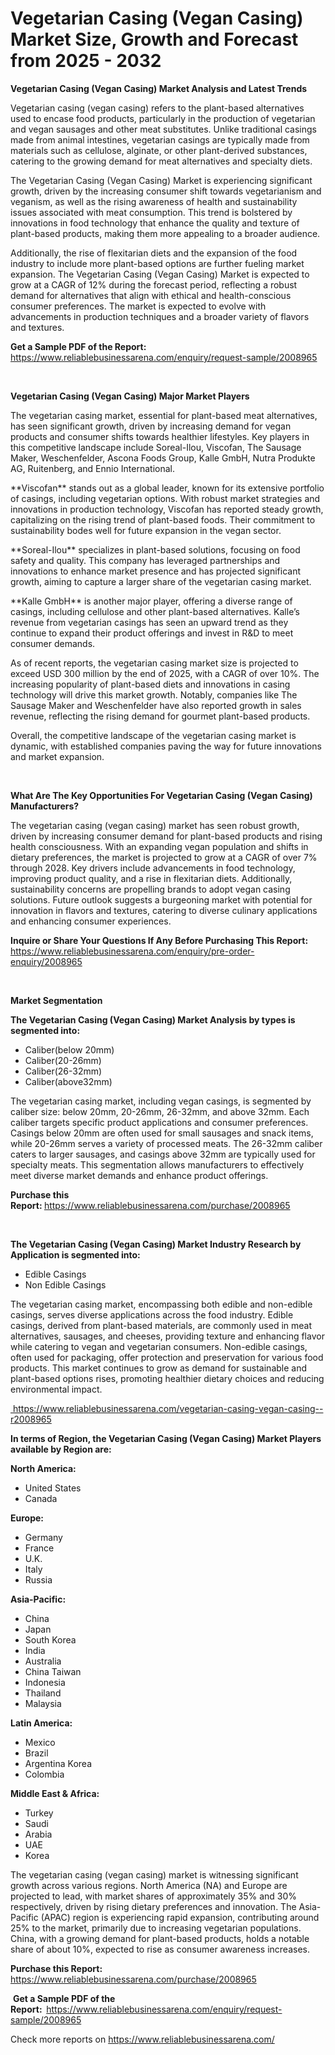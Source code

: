 <p><h1>Vegetarian Casing (Vegan Casing) Market Size, Growth and Forecast from 2025 - 2032</h1></p><p><strong>Vegetarian Casing (Vegan Casing) Market Analysis and Latest Trends</strong></p>
<p><p>Vegetarian casing (vegan casing) refers to the plant-based alternatives used to encase food products, particularly in the production of vegetarian and vegan sausages and other meat substitutes. Unlike traditional casings made from animal intestines, vegetarian casings are typically made from materials such as cellulose, alginate, or other plant-derived substances, catering to the growing demand for meat alternatives and specialty diets. </p><p>The Vegetarian Casing (Vegan Casing) Market is experiencing significant growth, driven by the increasing consumer shift towards vegetarianism and veganism, as well as the rising awareness of health and sustainability issues associated with meat consumption. This trend is bolstered by innovations in food technology that enhance the quality and texture of plant-based products, making them more appealing to a broader audience. </p><p>Additionally, the rise of flexitarian diets and the expansion of the food industry to include more plant-based options are further fueling market expansion. The Vegetarian Casing (Vegan Casing) Market is expected to grow at a CAGR of 12% during the forecast period, reflecting a robust demand for alternatives that align with ethical and health-conscious consumer preferences. The market is expected to evolve with advancements in production techniques and a broader variety of flavors and textures.</p></p>
<p><strong>Get a Sample PDF of the Report:&nbsp;</strong> <a href="https://www.reliablebusinessarena.com/enquiry/request-sample/2008965?utm_campaign=2209&utm_medium=2&utm_source=Github&utm_content=ia&utm_term=29032025&utm_id=vegetarian-casing-vegan-casing">https://www.reliablebusinessarena.com/enquiry/request-sample/2008965</a></p>
<p>&nbsp;</p>
<p><strong>Vegetarian Casing (Vegan Casing) Major Market Players</strong></p>
<p><p>The vegetarian casing market, essential for plant-based meat alternatives, has seen significant growth, driven by increasing demand for vegan products and consumer shifts towards healthier lifestyles. Key players in this competitive landscape include Soreal-Ilou, Viscofan, The Sausage Maker, Weschenfelder, Ascona Foods Group, Kalle GmbH, Nutra Produkte AG, Ruitenberg, and Ennio International.</p><p>**Viscofan** stands out as a global leader, known for its extensive portfolio of casings, including vegetarian options. With robust market strategies and innovations in production technology, Viscofan has reported steady growth, capitalizing on the rising trend of plant-based foods. Their commitment to sustainability bodes well for future expansion in the vegan sector.</p><p>**Soreal-Ilou** specializes in plant-based solutions, focusing on food safety and quality. This company has leveraged partnerships and innovations to enhance market presence and has projected significant growth, aiming to capture a larger share of the vegetarian casing market.</p><p>**Kalle GmbH** is another major player, offering a diverse range of casings, including cellulose and other plant-based alternatives. Kalle’s revenue from vegetarian casings has seen an upward trend as they continue to expand their product offerings and invest in R&D to meet consumer demands.</p><p>As of recent reports, the vegetarian casing market size is projected to exceed USD 300 million by the end of 2025, with a CAGR of over 10%. The increasing popularity of plant-based diets and innovations in casing technology will drive this market growth. Notably, companies like The Sausage Maker and Weschenfelder have also reported growth in sales revenue, reflecting the rising demand for gourmet plant-based products.</p><p>Overall, the competitive landscape of the vegetarian casing market is dynamic, with established companies paving the way for future innovations and market expansion.</p></p>
<p>&nbsp;</p>
<p><strong>What Are The Key Opportunities For Vegetarian Casing (Vegan Casing) Manufacturers?</strong></p>
<p><p>The vegetarian casing (vegan casing) market has seen robust growth, driven by increasing consumer demand for plant-based products and rising health consciousness. With an expanding vegan population and shifts in dietary preferences, the market is projected to grow at a CAGR of over 7% through 2028. Key drivers include advancements in food technology, improving product quality, and a rise in flexitarian diets. Additionally, sustainability concerns are propelling brands to adopt vegan casing solutions. Future outlook suggests a burgeoning market with potential for innovation in flavors and textures, catering to diverse culinary applications and enhancing consumer experiences.</p></p>
<p><strong>Inquire or Share Your Questions If Any Before Purchasing This Report:</strong> <a href="https://www.reliablebusinessarena.com/enquiry/pre-order-enquiry/2008965?utm_campaign=2209&utm_medium=2&utm_source=Github&utm_content=ia&utm_term=29032025&utm_id=vegetarian-casing-vegan-casing">https://www.reliablebusinessarena.com/enquiry/pre-order-enquiry/2008965</a></p>
<p>&nbsp;</p>
<p><strong>Market Segmentation</strong></p>
<p><strong>The Vegetarian Casing (Vegan Casing) Market Analysis by types is segmented into:</strong></p>
<p><ul><li>Caliber(below 20mm)</li><li>Caliber(20-26mm)</li><li>Caliber(26-32mm)</li><li>Caliber(above32mm)</li></ul></p>
<p><p>The vegetarian casing market, including vegan casings, is segmented by caliber size: below 20mm, 20-26mm, 26-32mm, and above 32mm. Each caliber targets specific product applications and consumer preferences. Casings below 20mm are often used for small sausages and snack items, while 20-26mm serves a variety of processed meats. The 26-32mm caliber caters to larger sausages, and casings above 32mm are typically used for specialty meats. This segmentation allows manufacturers to effectively meet diverse market demands and enhance product offerings.</p></p>
<p><strong>Purchase this Report:&nbsp;</strong><a href="https://www.reliablebusinessarena.com/purchase/2008965?utm_campaign=2209&utm_medium=2&utm_source=Github&utm_content=ia&utm_term=29032025&utm_id=vegetarian-casing-vegan-casing">https://www.reliablebusinessarena.com/purchase/2008965</a></p>
<p>&nbsp;</p>
<p><strong>The Vegetarian Casing (Vegan Casing) Market Industry Research by Application is segmented into:</strong></p>
<p><ul><li>Edible Casings</li><li>Non Edible Casings</li></ul></p>
<p><p>The vegetarian casing market, encompassing both edible and non-edible casings, serves diverse applications across the food industry. Edible casings, derived from plant-based materials, are commonly used in meat alternatives, sausages, and cheeses, providing texture and enhancing flavor while catering to vegan and vegetarian consumers. Non-edible casings, often used for packaging, offer protection and preservation for various food products. This market continues to grow as demand for sustainable and plant-based options rises, promoting healthier dietary choices and reducing environmental impact.</p></p>
<p><a href="https://www.reliablebusinessarena.com/vegetarian-casing-vegan-casing--r2008965?utm_campaign=2209&utm_medium=2&utm_source=Github&utm_content=ia&utm_term=29032025&utm_id=vegetarian-casing-vegan-casing">&nbsp;https://www.reliablebusinessarena.com/vegetarian-casing-vegan-casing--r2008965</a></p>
<p><strong>In terms of Region, the Vegetarian Casing (Vegan Casing) Market Players available by Region are:</strong></p>
<p>
    <p> <strong> North America: </strong>
        <ul>
            <li>United States</li>
            <li>Canada</li>
        </ul>
        </p> 
    <p> <strong> Europe: </strong>
        <ul>
            <li>Germany</li>
            <li>France</li>
            <li>U.K.</li>
            <li>Italy</li>
            <li>Russia</li>
        </ul>
        </p> 
    <p> <strong> Asia-Pacific: </strong>
        <ul>
            <li>China</li>
            <li>Japan</li>
            <li>South Korea</li>
            <li>India</li>
            <li>Australia</li>
            <li>China Taiwan</li>
            <li>Indonesia</li>
            <li>Thailand</li>
            <li>Malaysia</li>
        </ul>
        </p> 
    <p> <strong> Latin America: </strong>
        <ul>
            <li>Mexico</li>
            <li>Brazil</li>
            <li>Argentina Korea</li>
            <li>Colombia</li>
        </ul>
        </p> 
    <p> <strong> Middle East & Africa: </strong>
        <ul>
            <li>Turkey</li>
            <li>Saudi</li>
            <li>Arabia</li>
            <li>UAE</li>
            <li>Korea</li>
        </ul>
    </p>
    </p>
<p><p>The vegetarian casing (vegan casing) market is witnessing significant growth across various regions. North America (NA) and Europe are projected to lead, with market shares of approximately 35% and 30% respectively, driven by rising dietary preferences and innovation. The Asia-Pacific (APAC) region is experiencing rapid expansion, contributing around 25% to the market, primarily due to increasing vegetarian populations. China, with a growing demand for plant-based products, holds a notable share of about 10%, expected to rise as consumer awareness increases.</p></p>
<p><strong>Purchase this Report: </strong><a href="https://www.reliablebusinessarena.com/purchase/2008965?utm_campaign=2209&utm_medium=2&utm_source=Github&utm_content=ia&utm_term=29032025&utm_id=vegetarian-casing-vegan-casing">https://www.reliablebusinessarena.com/purchase/2008965</a></p>
<p>&nbsp;<strong>Get a Sample PDF of the Report:&nbsp;&nbsp;</strong><a href="https://www.reliablebusinessarena.com/enquiry/request-sample/2008965?utm_campaign=2209&utm_medium=2&utm_source=Github&utm_content=ia&utm_term=29032025&utm_id=vegetarian-casing-vegan-casing">https://www.reliablebusinessarena.com/enquiry/request-sample/2008965</a></p>
<p><strong></strong></p>
<p>Check more reports on <a href="https://www.reliablebusinessarena.com/?utm_campaign=2209&utm_medium=2&utm_source=Github&utm_content=ia&utm_term=29032025&utm_id=vegetarian-casing-vegan-casing">https://www.reliablebusinessarena.com/</a></p>